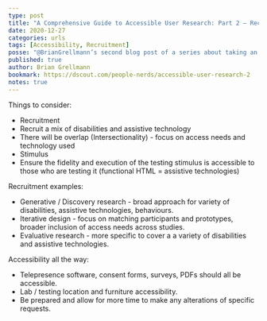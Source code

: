 ```yaml
---
type: post
title: "A Comprehensive Guide to Accessible User Research: Part 2 – Recruitment and Preparation"
date: 2020-12-27
categories: urls
tags: [Accessibility, Recruitment]
posse: "@BrianGrellmann’s second blog post of a series about taking an inclusive approach to accessibility in design research."
published: true
author: Brian Grellmann
bookmark: https://dscout.com/people-nerds/accessible-user-research-2
notes: true
---
```


Things to consider:

* Recruitment
 * Recruit a mix of disabilities and assistive technology
 * There will be overlap (Intersectionality) - focus on access needs and technology used
* Stimulus
 * Ensure the fidelity and execution of the testing stimulus is accessible to those who are testing it (functional HTML = assistive technologies)

Recruitment examples:

* Generative / Discovery research - broad approach for variety of disabilities, assistive technologies, behaviours.
* Iterative design - focus on matching participants and prototypes, broader inclusion of access needs across studies.
* Evaluative research - more specific to cover a a variety of disabilities and assistive technologies.

Accessibility all the way:

* Telepresence software, consent forms, surveys, PDFs should all be accessible.
* Lab / testing location and furniture accessibility.
* Be prepared and allow for more time to make any alterations of specific requests.
